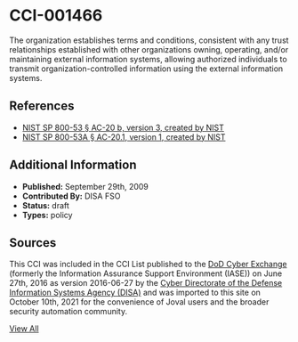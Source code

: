 # CCI-001466

The organization establishes terms and conditions, consistent with any trust relationships established with other organizations owning, operating, and/or maintaining external information systems, allowing authorized individuals to transmit organization-controlled information using the external information systems.

## References ##

* [NIST SP 800-53 § AC-20 b, version 3, created by NIST](http://csrc.nist.gov/publications/PubsSPs.html)
* [NIST SP 800-53A § AC-20.1, version 1, created by NIST](http://csrc.nist.gov/publications/PubsSPs.html)


## Additional Information ##

* **Published:** September 29th, 2009
* **Contributed By:** DISA FSO
* **Status:** draft
* **Types:** policy

## Sources ##

This CCI was included in the CCI List published to the [DoD Cyber Exchange](https://public.cyber.mil/stigs/cci/)
(formerly the Information Assurance Support Environment (IASE)) on June 27th, 2016 as version
2016-06-27 by the [Cyber Directorate of the Defense Information Systems Agency (DISA)](https://public.cyber.mil/about-cyber/)
and was imported to this site on October 10th, 2021 for the convenience of Joval users and the broader
security automation community.

[View All](../README.md)
